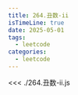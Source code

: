 ```yaml
---
title: 264.丑数-ii
isTimeLine: true
date: 2025-05-01
tags:
  - leetcode
categories:
  - leetcode
---
```


<<< ./264.丑数-ii.js
